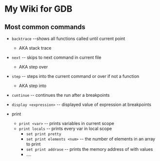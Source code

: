 # My Wiki for GDB

## Most common commands
- `backtrace`   --shows all functions called until current point
    - AKA stack trace

- `next`        -- skips to next command in current file
    - AKA step over

- `step`        -- steps into the current command or over if not a function
    - AKA step into

- `cuntinue`    -- continues the run after a breakpoints

- `display <expression>` -- displayed value of expression at breakpoints

- print
    - `print <var>`   -- prints variables in current scope
    - `print locals`  -- prints every var in local scope
        - `set print pretty`
        - `set print elements <num>` -- the number of elements in an array to print
        - `set print addrase`        -- prints the memory address of with values
        - ....
